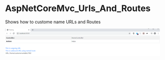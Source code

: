 # AspNetCoreMvc_Urls_And_Routes

Shows how to custome name URLs and Routes

<img src="Images/1.PNG">
